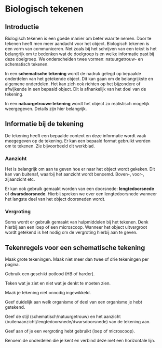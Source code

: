 # Biologisch tekenen

## Introductie
Biologisch tekenen is een goede manier om beter waar te nemen. Door te tekenen heeft men meer aandacht voor het object. Biologisch tekenen is een vorm van communiceren. Net zoals bij het schrijven van een tekst is het belangrijk om te bedenken wat de doelgroep is en welke informatie past bij deze doelgroep. We onderscheiden twee vormen: natuurgetrouw- en schematisch tekenen. 

In een **schematische tekening** wordt de nadruk gelegd op bepaalde onderdelen van het getekende object. Dit kan gaan om de belangrijkste en algemene onderdelen. Het kan zich ook richten op het bijzondere of afwijkende in een bepaald object. Dit is afhankelijk van het doel van de tekening. 

In een **natuurgetrouwe tekening** wordt het object zo realistisch mogelijk weergegeven. Details zijn hier belangrijk. 

<!-- afbeelding voor beide voorbeelden -->

## Informatie bij de tekening

De tekening heeft een bepaalde context en deze informatie wordt vaak meegegeven op de tekening. Er kan een bepaald format gebruikt worden om te tekenen. Zie bijvoorbeeld dit werkblad. <!-- link naar pdf werkblad -->

### Aanzicht

Het is belangrijk om aan te geven hoe er naar het object wordt gekeken. Dit kan van buitenaf, waarbij het aanzicht wordt benoemd. Boven-, voor-, zijaanzicht etc. 

Er kan ook gebruik gemaakt worden van een doorsnede: **lengtedoorsnede** of **dwarsdoorsnede**. Hierbij spreken we over een lengtedoorsnede wanneer het langste deel van het object doorsneden wordt. 

### Vergroting

Soms wordt er gebruik gemaakt van hulpmiddelen bij het tekenen. Denk hierbij aan een loep of een microscoop. Wanneer het object uitvergroot wordt getekend is het nodig om de vergroting hierbij aan te geven. 

## Tekenregels voor een schematische tekening

Maak grote tekeningen. Maak niet meer dan twee of drie tekeningen per pagina.

Gebruik een geschikt potlood (HB of harder).

Teken wat je ziet en niet wat je denkt te moeten zien. 

Maak je tekening niet onnodig ingewikkeld.

Geef duidelijk aan welk organisme of deel van een organisme je hebt getekend.

Geef de stijl (schematisch/natuurgetrouw) en het aanzicht (buitenaanzicht/lengtedoorsnede/dwarsdoorsnede) van de tekening aan. 

Geef aan of je een vergroting hebt gebruikt (loep of microscoop).

Benoem de onderdelen die je kent en verbind deze met een horizontale lijn.
